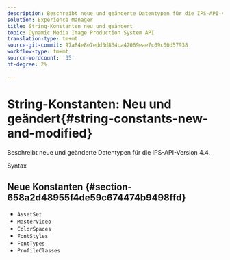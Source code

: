 ```yaml
---
description: Beschreibt neue und geänderte Datentypen für die IPS-API-Version 4.4.
solution: Experience Manager
title: String-Konstanten neu und geändert
topic: Dynamic Media Image Production System API
translation-type: tm+mt
source-git-commit: 97a84e8e7edd3d834ca42069eae7c09c00d57938
workflow-type: tm+mt
source-wordcount: '35'
ht-degree: 2%

---
```



# String-Konstanten: Neu und geändert{#string-constants-new-and-modified}

Beschreibt neue und geänderte Datentypen für die IPS-API-Version 4.4.

Syntax

## Neue Konstanten {#section-658a2d48955f4de59c674474b9498ffd}

* `AssetSet`
* `MasterVideo`
* `ColorSpaces`
* `FontStyles`
* `FontTypes`
* `ProfileClasses`

<!--
Note: Can't tell from original docs if these are new or changes. Calling 'em new by default.
-->

